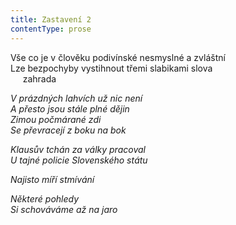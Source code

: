 ```yaml
---
title: Zastavení 2
contentType: prose
---
```


<section>

Vše co je v člověku podivínské nesmyslné a zvláštní  
Lze bezpochyby vystihnout třemi slabikami slova  
     zahrada

_V prázdných lahvích už nic není  
A přesto jsou stále plné dějin  
Zimou počmárané zdi  
Se převracejí z boku na bok_

</section>

<section>

_Klausův tchán za války pracoval  
U tajné policie Slovenského státu_

</section>

<section>

_Najisto míří stmívání_

</section>

<section>

_Některé pohledy  
Si schováváme až na jaro_

</section>
